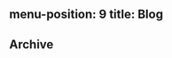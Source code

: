 
menu-position: 9
title: Blog
---
## Archive

<!--%
from datetime import datetime
posts = [p for p in pages if "post" in p] # get all blog post pages
posts.sort(key=lambda p: p.get("date"), reverse=True) # sort post pages by date
for p in posts:
    date = datetime.strptime(p.date, "%Y-%m-%d").strftime("%Y %B %d")
    print("  * **[%s](%s)** — %s" % (p.post, p.url, date)) # markdown list item
%-->